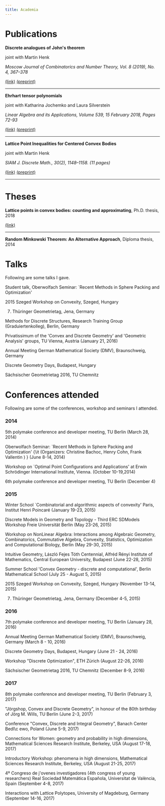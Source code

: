 ```yaml
---
title: Academia
---
```



# Publications

**Discrete analogues of John's theorem**

joint with Martin Henk

_Moscow Journal of Combinatorics and Number Theory,_
_Vol. 8 (2019), No. 4, 367–378_

<a href="https://msp.org/moscow/2019/8-4/moscow-v8-n4-p05-p.pdf">(link)</a>
<a href="http://arxiv.org/abs/1904.05280">(preprint)</a>

---


**Ehrhart tensor polynomials**

joint with Katharina Jochemko and Laura Silverstein

_Linear Algebra and its Applications,_
_Volume 539, 15 February 2018, Pages 72-93_

<a
href="https://www.sciencedirect.com/science/article/abs/pii/S0024379517306109">(link)</a>
<a href="https://arxiv.org/abs/1706.01738">(preprint)</a>

---


**Lattice Point Inequalities for Centered Convex Bodies**

joint with Martin Henk

_SIAM J. Discrete Math., 30(2), 1148–1158. (11 pages)_

<a href="https://epubs.siam.org/doi/abs/10.1137/15M1031369">(link)</a>
<a href="https://arxiv.org/abs/1505.06444">(preprint)</a>

---

# Theses

**Lattice points in convex bodies: counting and approximating**, Ph.D. thesis,
2018

<a
href="https://depositonce.tu-berlin.de/handle/11303/8744?mode=full">(link)</a>

---

**Random Minkowski Theorem: An Alternative Approach**, Diploma thesis, 2014

# Talks

Following are some talks I gave.

Student talk, Oberwolfach Seminar: `Recent Methods in Sphere Packing and Optimization' 


2015 Szeged Workshop on Convexity, Szeged, Hungary 

7. Thüringer Geometrietag, Jena, Germany

Methods for Discrete Structures, Research Training Group (Graduiertenkolleg), Berlin, Germany 

Privatissimum of the 'Convex and Discrete Geometry' and 'Geometric Analysis' groups, TU Vienna, Austria (January 21, 2016)

Annual Meeting German Mathematical Society (DMV), Braunschweig, Germany

Discrete Geometry Days, Budapest, Hungary

Sächsischer Geometrietag 2016, TU Chemnitz 

# Conferences attended

Following are some of the conferences, workshop and seminars I attended.

### 2014

5th polymake conference and developer meeting, TU Berlin (March 28, 2014) 

Oberwolfach Seminar: `Recent Methods in Sphere Packing and Optimization' {\it (Organizers: Christine Bachoc, Henry Cohn, Frank Vallentin ) } 
(June 8-14, 2014)

Workshop on `Optimal Point Configurations and Applications' at
Erwin Schrödinger International Institute, Vienna. 
(October 10-19,2014)

6th polymake conference and developer meeting, TU Berlin 
(December 4)

### 2015

Winter School `Combinatorial and algorithmic aspects of convexity'
Paris, Institut Henri Poincaré (January 19-23, 2015)

Discrete Models in Geometry and Topology - Third ERC SDModels Workshop
Freie Universität Berlin (May 23-26, 2015)

Workshop on NonLinear Algebra: Interactions among Algebraic Geometry, Combinatorics, Commutative Algebra, 
Convexity, Statistics, Optimization and Computational Biology, Berlin 
(May 29-30, 2015)

Intuitive Geometry, László Fejes Tóth Centennial, Alfréd Rényi Institute of Mathematics,
              Central European University, Budapest 
              (June 22-28, 2015)

Summer School 'Convex Geometry - discrete and computational', Berlin Mathematical School
(July 25 - August 5, 2015)

2015 Szeged Workshop on Convexity, Szeged, Hungary 
(November 13-14, 2015)

7. Thüringer Geometrietag, Jena, Germany (December 4-5, 2015)


### 2016

7th polymake conference and developer meeting, TU Berlin 
(January 28, 2016)

Annual Meeting German Mathematical Society (DMV), Braunschweig, Germany (March 8 - 10, 2016)
              

Discrete Geometry Days, Budapest, Hungary (June 21 - 24, 2016)

Workshop "Discrete Optimization", ETH Zürich (August 22-26, 2016) 
    

Sächsischer Geometrietag 2016, TU Chemnitz (December 8-9, 2016)

### 2017

8th polymake conference and developer meeting, TU Berlin (February 3, 2017)

"Jörgshop, Convex and Discrete Geometry", in honour of the 80th
birthday of Jörg M. Wills, TU Berlin (June 2-3, 2017)

Conference "Convex, Discrete and Integral Geometry", Banach Center Bedl\c ewo, Poland (June 5-9, 2017)

Connections for Women: geometry and probability in high dimensions,
Mathematical Sciences Research Institute, Berkeley, USA (August 17-18, 2017)

Introductory Workshop: phenomena in high dimensions, Mathematical Sciences Research Institute, Berkeley, USA (August 21-25, 2017)

4º Congreso de j\'ovenes investigadores (4th congress of young
researchers)  Real Sociedad Matemática Española, Universitat de València, Spain (September 4-8, 2017)

Interactions with Lattice Polytopes, University of Magdeburg, Germany (September 14-16, 2017)
